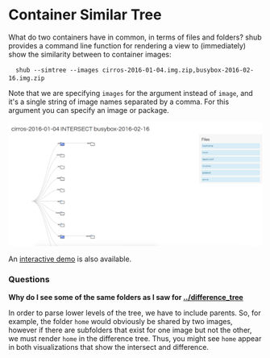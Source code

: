 # Container Similar Tree

What do two containers have in common, in terms of files and folders? shub provides a command line function for rendering a view to (immediately) show the similarity between to container images:

      shub --simtree --images cirros-2016-01-04.img.zip,busybox-2016-02-16.img.zip

Note that we are specifying `images` for the argument instead of `image`, and it's a single string of image names separated by a comma. For this argument you can specify an image or package.

![simtree.png](simtree.png)

An [interactive demo](https://singularityware.github.io/singularity-python/examples/similar_tree) is also available.

### Questions

**Why do I see some of the same folders as I saw for [../difference_tree](../difference_tree)**

In order to parse lower levels of the tree, we have to include parents. So, for example, the folder `home` would obviously be shared by two images, however if there are subfolders that exist for one image but not the other, we must render `home` in the difference tree. Thus, you might see `home` appear in both visualizations that show the intersect and difference.

